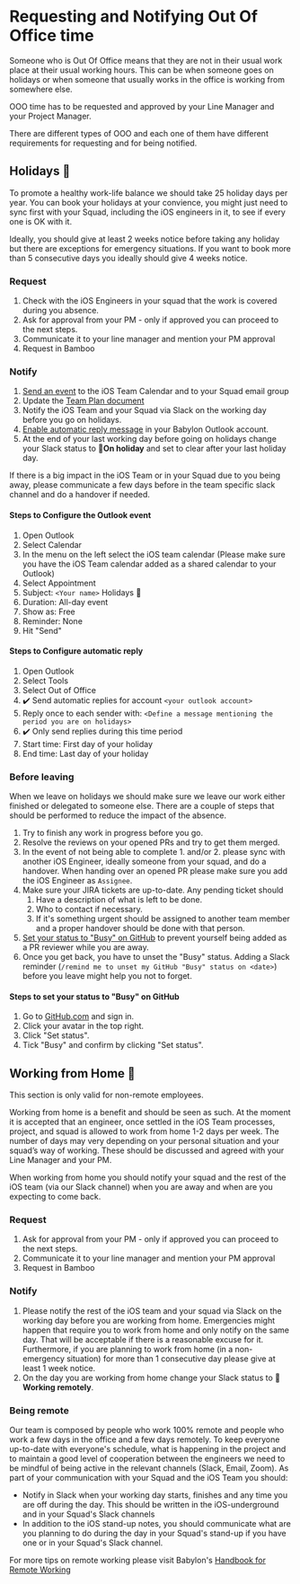 # Requesting and Notifying Out Of Office time

Someone who is Out Of Office means that they are not in their usual work place at their usual working hours. This can be when someone goes on holidays or when someone that usually works in the office is working from somewhere else.

OOO time has to be requested and approved by your Line Manager and your Project Manager.

There are different types of OOO and each one of them have different requirements for requesting and for being notified.

## Holidays 🌴

To promote a healthy work-life balance we should take 25 holiday days per year. You can book your holidays at your convience, you might just need to sync first with your Squad, including the iOS engineers in it, to see if every one is OK with it. 

Ideally, you should give at least 2 weeks notice before taking any holiday but there are exceptions for emergency situations. If you want to book more than 5 consecutive days you ideally should give 4 weeks notice.

### Request

1. Check with the iOS Engineers in your squad that the work is covered during you absence.
1. Ask for approval from your PM - only if approved you can proceed to the next steps.
1. Communicate it to your line manager and mention your PM approval
1. Request in Bamboo

### Notify

1. [Send an event](#steps-to-configure-the-outlook-event) to the iOS Team Calendar and to your Squad email group
1. Update the [Team Plan document](https://docs.google.com/spreadsheets/d/1kdY3edy_TeqIGH_7VnZzElxgVo_qD2z4EF-arWNShyw/edit?usp=sharing) 
1. Notify the iOS Team and your Squad via Slack on the working day before you go on holidays.
1. [Enable automatic reply message](#steps-to-configure-automatic-reply) in your Babylon Outlook account.
1. At the end of your last working day before going on holidays change your Slack status to 🌴**On holiday** and set to clear after your last holiday day. 

If there is a big impact in the iOS Team or in your Squad due to you being away, please communicate a few days before in the team specific slack channel and do a handover if needed.

#### Steps to Configure the Outlook event
1. Open Outlook 
1. Select Calendar
1. In the menu on the left select the iOS team calendar (Please make sure you have the iOS Team calendar added as a shared calendar to your Outlook)
1. Select Appointment
1. Subject: `<Your name>` Holidays 🌴
1. Duration: All-day event
1. Show as: Free
1. Reminder: None
1. Hit "Send"

#### Steps to Configure automatic reply
1. Open Outlook 
1. Select Tools
1. Select Out of Office
1. ✔️ Send automatic replies for account `<your outlook account>`
1. Reply once to each sender with: `<Define a message mentioning the period you are on holidays>`
1. ✔️ Only send replies during this time period
1. Start time: First day of your holiday 
1. End time: Last day of your holiday

### Before leaving

When we leave on holidays we should make sure we leave our work either finished or delegated to someone else. There are a couple of steps that should be performed to reduce the impact of the absence.

1. Try to finish any work in progress before you go.
1. Resolve the reviews on your opened PRs and try to get them merged. 
1. In the event of not being able to complete 1. and/or 2. please sync with another iOS Engineer, ideally someone from your squad, and do a handover. When handing over an opened PR please make sure you add the iOS Engineer as `Assignee`.
1. Make sure your JIRA tickets are up-to-date. Any pending ticket should
	1. Have a description of what is left to be done.
	1. Who to contact if necessary.
	1. If it's something urgent should be assigned to another team member and a proper handover should be done with that person.
1. [Set your status to "Busy" on GitHub](#steps-to-be-added-to-the-pullreminder-exclusion-list) to prevent yourself being added as a PR reviewer while you are away. 
1. Once you get back, you have to unset the "Busy" status. Adding a Slack reminder (`/remind me to unset my GitHub "Busy" status on <date>`) before you leave might help you not to forget.

#### Steps to set your status to "Busy" on GitHub
1. Go to [GitHub.com](https://github.com) and sign in.
1. Click your avatar in the top right.
1. Click "Set status".
1. Tick "Busy" and confirm by clicking "Set status".

## Working from Home 🏡
This section is only valid for non-remote employees.

Working from home is a benefit and should be seen as such. 
At the moment it is accepted that an engineer, once settled in the iOS Team processes, project, and squad is allowed to work from home 1-2 days per week. 
The number of days may very depending on your personal situation and your squad’s way of working. These should be discussed and agreed with your Line Manager and your PM.

When working from home you should notify your squad and the rest of the iOS team (via our Slack channel) when you are away and when are you expecting to come back.

### Request

1. Ask for approval from your PM - only if approved you can proceed to the next steps.
2. Communicate it to your line manager and mention your PM approval
3. Request in Bamboo

### Notify

1. Please notify the rest of the iOS team and your squad via Slack on the working day before you are working from home. Emergencies might happen that require you to work from home and only notify on the same day. That will be acceptable if there is a reasonable excuse for it. Furthermore, if you are planning to work from home (in a non-emergency situation) for more than 1 consecutive day please give at least 1 week notice.
2. On the day you are working from home change your Slack status to 🏡 **Working remotely**.

### Being remote

Our team is composed by people who work 100% remote and people who work a few days in the office and a few days remotely. To keep everyone up-to-date with everyone's schedule, what is happening in the project and to maintain a good level of cooperation between the engineers we need to be mindful of being active in the relevant channels (Slack, Email, Zoom).
As part of your communication with your Squad and the iOS Team you should:

- Notify in Slack when your working day starts, finishes and any time you are off during the day. This should be written in the iOS-underground and in your Squad's Slack channels
- In addition to the iOS stand-up notes, you should communicate what are you planning to do during the day in your Squad's stand-up if you have one or in your Squad's Slack channel.

For more tips on remote working please visit Babylon's [Handbook for Remote Working](https://docs.google.com/document/d/1hjKtx1pPL_pxhLEuW-46w2XwxsC-mkw3Cp5uaHB2P8c/edit)
